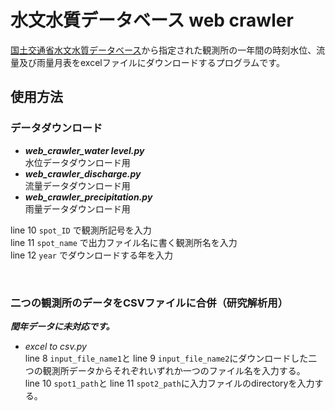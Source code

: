 水文水質データベース web crawler
=

[国土交通省水文水質データベース](http://www1.river.go.jp)から指定された観測所の一年間の時刻水位、流量及び雨量月表をexcelファイルにダウンロードするプログラムです。

## 使用方法

### データダウンロード
 * ***web_crawler_water level.py***  
水位データダウンロード用
 * ***web_crawler_discharge.py***  
流量データダウンロード用
 * ***web_crawler_precipitation.py***  
雨量データダウンロード用

line 10 ```spot_ID``` で観測所記号を入力  
line 11 ```spot_name``` で出力ファイル名に書く観測所名を入力  
line 12 ```year``` でダウンロードする年を入力

<br>

### 二つの観測所のデータをCSVファイルに合併（研究解析用）
***閏年データに未対応です。***
* *excel to csv.py*  
line 8 ```input_file_name1```と line 9 ```input_file_name2```にダウンロードした二つの観測所データからそれぞれいずれか一つのファイル名を入力する。  
line 10 ```spot1_path```と line 11 ```spot2_path```に入力ファイルのdirectoryを入力する。
